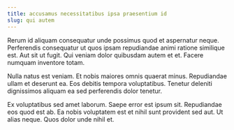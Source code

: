 ```yaml
---
title: accusamus necessitatibus ipsa praesentium id
slug: qui autem
---
```


Rerum id aliquam consequatur unde possimus quod et aspernatur neque. Perferendis consequatur ut quos ipsam repudiandae animi ratione similique est. Aut sit ut fugit. Qui veniam dolor quibusdam autem et et. Facere numquam inventore totam.

Nulla natus est veniam. Et nobis maiores omnis quaerat minus. Repudiandae ullam et deserunt ea. Eos debitis tempora voluptatibus. Tenetur deleniti dignissimos aliquam ea sed perferendis dolor tenetur.

Ex voluptatibus sed amet laborum. Saepe error est ipsum sit. Repudiandae eos quod est ab. Ea nobis voluptatem est et nihil sunt provident sed aut. Ut alias neque. Quos dolor unde nihil et.
